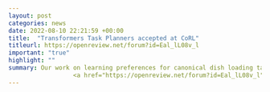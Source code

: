 ```yaml
---
layout: post
categories: news
date: 2022-08-10 22:21:59 +00:00
title:  "Transformers Task Planners accepted at CoRL"
titleurl: https://openreview.net/forum?id=Eal_lL08v_l
important: "true"
highlight: ""
summary: Our work on learning preferences for canonical dish loading task using 
                  <a href="https://openreview.net/forum?id=Eal_lL08v_l">Transformers Task Planner</a> is accepted at <a href="https://corl2022.org/">CoRL 2022</a>. <br><br><center><iframe width="480" height="280" src="https://www.youtube.com/embed/ivLdlMQekME?start=4" title="YouTube video player" frameborder="0" allow="accelerometer; autoplay; clipboard-write; encrypted-media; gyroscope; picture-in-picture" allowfullscreen></iframe></center>
---
```

